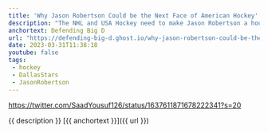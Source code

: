 ```yaml
---
title: 'Why Jason Robertson Could be the Next Face of American Hockey'
description: "The NHL and USA Hockey need to make Jason Robertson a household name."
anchortext: Defending Big D
url: "https://defending-big-d.ghost.io/why-jason-robertson-could-be-the-next-face-of-american-hockey-2/"
date: 2023-03-31T11:38:18
youtube: false
tags:
 - hockey
 - DallasStars
 - JasonRobertson
---
```


https://twitter.com/SaadYousuf126/status/1637611871678222341?s=20

{{ description }} [{{ anchortext }}]({{ url }})